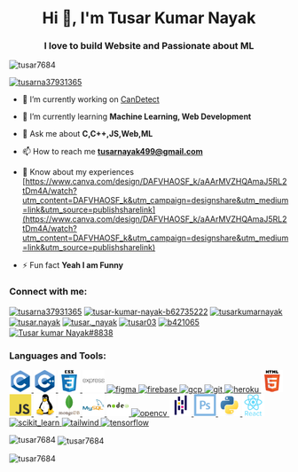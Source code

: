 <h1 align="center">Hi 👋, I'm Tusar Kumar Nayak</h1>
<h3 align="center">I love to build Website and Passionate about ML</h3>

<p align="left"> <img src="https://komarev.com/ghpvc/?username=tusar7684&label=Profile%20views&color=0e75b6&style=flat" alt="tusar7684" /> </p>

<p align="left"> <a href="https://twitter.com/tusarna37931365" target="blank"><img src="https://img.shields.io/twitter/follow/tusarna37931365?logo=twitter&style=for-the-badge" alt="tusarna37931365" /></a> </p>

- 🔭 I’m currently working on [CanDetect](https://github.com/Tusar7684/GFG-REPO)

- 🌱 I’m currently learning **Machine Learning, Web Development**

- 💬 Ask me about **C,C++,JS,Web,ML**

- 📫 How to reach me **tusarnayak499@gmail.com**

- 📄 Know about my experiences [https://www.canva.com/design/DAFVHAOSF_k/aAArMVZHQAmaJ5RL2tDm4A/watch?utm_content=DAFVHAOSF_k&utm_campaign=designshare&utm_medium=link&utm_source=publishsharelink](https://www.canva.com/design/DAFVHAOSF_k/aAArMVZHQAmaJ5RL2tDm4A/watch?utm_content=DAFVHAOSF_k&utm_campaign=designshare&utm_medium=link&utm_source=publishsharelink)

- ⚡ Fun fact **Yeah I am Funny**

<h3 align="left">Connect with me:</h3>
<p align="left">
<a href="https://twitter.com/tusarna37931365" target="blank"><img align="center" src="https://raw.githubusercontent.com/rahuldkjain/github-profile-readme-generator/master/src/images/icons/Social/twitter.svg" alt="tusarna37931365" height="30" width="40" /></a>
<a href="https://linkedin.com/in/tusar-kumar-nayak-b62735222" target="blank"><img align="center" src="https://raw.githubusercontent.com/rahuldkjain/github-profile-readme-generator/master/src/images/icons/Social/linked-in-alt.svg" alt="tusar-kumar-nayak-b62735222" height="30" width="40" /></a>
<a href="https://kaggle.com/tusarkumarnayak" target="blank"><img align="center" src="https://raw.githubusercontent.com/rahuldkjain/github-profile-readme-generator/master/src/images/icons/Social/kaggle.svg" alt="tusarkumarnayak" height="30" width="40" /></a>
<a href="https://fb.com/tusar.nayak" target="blank"><img align="center" src="https://raw.githubusercontent.com/rahuldkjain/github-profile-readme-generator/master/src/images/icons/Social/facebook.svg" alt="tusar.nayak" height="30" width="40" /></a>
<a href="https://instagram.com/tusar._nayak" target="blank"><img align="center" src="https://raw.githubusercontent.com/rahuldkjain/github-profile-readme-generator/master/src/images/icons/Social/instagram.svg" alt="tusar._nayak" height="30" width="40" /></a>
<a href="https://www.codechef.com/users/tusar03" target="blank"><img align="center" src="https://cdn.jsdelivr.net/npm/simple-icons@3.1.0/icons/codechef.svg" alt="tusar03" height="30" width="40" /></a>
<a href="https://www.hackerrank.com/b421065" target="blank"><img align="center" src="https://raw.githubusercontent.com/rahuldkjain/github-profile-readme-generator/master/src/images/icons/Social/hackerrank.svg" alt="b421065" height="30" width="40" /></a>
<a href="https://discord.gg/Tusar kumar Nayak#8838" target="blank"><img align="center" src="https://raw.githubusercontent.com/rahuldkjain/github-profile-readme-generator/master/src/images/icons/Social/discord.svg" alt="Tusar kumar Nayak#8838" height="30" width="40" /></a>
</p>

<h3 align="left">Languages and Tools:</h3>
<p align="left"> <a href="https://www.cprogramming.com/" target="_blank" rel="noreferrer"> <img src="https://raw.githubusercontent.com/devicons/devicon/master/icons/c/c-original.svg" alt="c" width="40" height="40"/> </a> <a href="https://www.w3schools.com/cpp/" target="_blank" rel="noreferrer"> <img src="https://raw.githubusercontent.com/devicons/devicon/master/icons/cplusplus/cplusplus-original.svg" alt="cplusplus" width="40" height="40"/> </a> <a href="https://www.w3schools.com/css/" target="_blank" rel="noreferrer"> <img src="https://raw.githubusercontent.com/devicons/devicon/master/icons/css3/css3-original-wordmark.svg" alt="css3" width="40" height="40"/> </a> <a href="https://expressjs.com" target="_blank" rel="noreferrer"> <img src="https://raw.githubusercontent.com/devicons/devicon/master/icons/express/express-original-wordmark.svg" alt="express" width="40" height="40"/> </a> <a href="https://www.figma.com/" target="_blank" rel="noreferrer"> <img src="https://www.vectorlogo.zone/logos/figma/figma-icon.svg" alt="figma" width="40" height="40"/> </a> <a href="https://firebase.google.com/" target="_blank" rel="noreferrer"> <img src="https://www.vectorlogo.zone/logos/firebase/firebase-icon.svg" alt="firebase" width="40" height="40"/> </a> <a href="https://cloud.google.com" target="_blank" rel="noreferrer"> <img src="https://www.vectorlogo.zone/logos/google_cloud/google_cloud-icon.svg" alt="gcp" width="40" height="40"/> </a> <a href="https://git-scm.com/" target="_blank" rel="noreferrer"> <img src="https://www.vectorlogo.zone/logos/git-scm/git-scm-icon.svg" alt="git" width="40" height="40"/> </a> <a href="https://heroku.com" target="_blank" rel="noreferrer"> <img src="https://www.vectorlogo.zone/logos/heroku/heroku-icon.svg" alt="heroku" width="40" height="40"/> </a> <a href="https://www.w3.org/html/" target="_blank" rel="noreferrer"> <img src="https://raw.githubusercontent.com/devicons/devicon/master/icons/html5/html5-original-wordmark.svg" alt="html5" width="40" height="40"/> </a> <a href="https://developer.mozilla.org/en-US/docs/Web/JavaScript" target="_blank" rel="noreferrer"> <img src="https://raw.githubusercontent.com/devicons/devicon/master/icons/javascript/javascript-original.svg" alt="javascript" width="40" height="40"/> </a> <a href="https://www.linux.org/" target="_blank" rel="noreferrer"> <img src="https://raw.githubusercontent.com/devicons/devicon/master/icons/linux/linux-original.svg" alt="linux" width="40" height="40"/> </a> <a href="https://www.mongodb.com/" target="_blank" rel="noreferrer"> <img src="https://raw.githubusercontent.com/devicons/devicon/master/icons/mongodb/mongodb-original-wordmark.svg" alt="mongodb" width="40" height="40"/> </a> <a href="https://www.mysql.com/" target="_blank" rel="noreferrer"> <img src="https://raw.githubusercontent.com/devicons/devicon/master/icons/mysql/mysql-original-wordmark.svg" alt="mysql" width="40" height="40"/> </a> <a href="https://nodejs.org" target="_blank" rel="noreferrer"> <img src="https://raw.githubusercontent.com/devicons/devicon/master/icons/nodejs/nodejs-original-wordmark.svg" alt="nodejs" width="40" height="40"/> </a> <a href="https://opencv.org/" target="_blank" rel="noreferrer"> <img src="https://www.vectorlogo.zone/logos/opencv/opencv-icon.svg" alt="opencv" width="40" height="40"/> </a> <a href="https://pandas.pydata.org/" target="_blank" rel="noreferrer"> <img src="https://raw.githubusercontent.com/devicons/devicon/2ae2a900d2f041da66e950e4d48052658d850630/icons/pandas/pandas-original.svg" alt="pandas" width="40" height="40"/> </a> <a href="https://www.photoshop.com/en" target="_blank" rel="noreferrer"> <img src="https://raw.githubusercontent.com/devicons/devicon/master/icons/photoshop/photoshop-line.svg" alt="photoshop" width="40" height="40"/> </a> <a href="https://www.python.org" target="_blank" rel="noreferrer"> <img src="https://raw.githubusercontent.com/devicons/devicon/master/icons/python/python-original.svg" alt="python" width="40" height="40"/> </a> <a href="https://reactjs.org/" target="_blank" rel="noreferrer"> <img src="https://raw.githubusercontent.com/devicons/devicon/master/icons/react/react-original-wordmark.svg" alt="react" width="40" height="40"/> </a> <a href="https://scikit-learn.org/" target="_blank" rel="noreferrer"> <img src="https://upload.wikimedia.org/wikipedia/commons/0/05/Scikit_learn_logo_small.svg" alt="scikit_learn" width="40" height="40"/> </a> <a href="https://tailwindcss.com/" target="_blank" rel="noreferrer"> <img src="https://www.vectorlogo.zone/logos/tailwindcss/tailwindcss-icon.svg" alt="tailwind" width="40" height="40"/> </a> <a href="https://www.tensorflow.org" target="_blank" rel="noreferrer"> <img src="https://www.vectorlogo.zone/logos/tensorflow/tensorflow-icon.svg" alt="tensorflow" width="40" height="40"/> </a> </p>

<p><img align="left" src="https://github-readme-stats.vercel.app/api/top-langs?username=tusar7684&show_icons=true&locale=en&layout=compact" alt="tusar7684" /></p>

<p>&nbsp;<img align="center" src="https://github-readme-stats.vercel.app/api?username=tusar7684&show_icons=true&locale=en" alt="tusar7684" /></p>

<p><img align="center" src="https://github-readme-streak-stats.herokuapp.com/?user=tusar7684&" alt="tusar7684" /></p>
